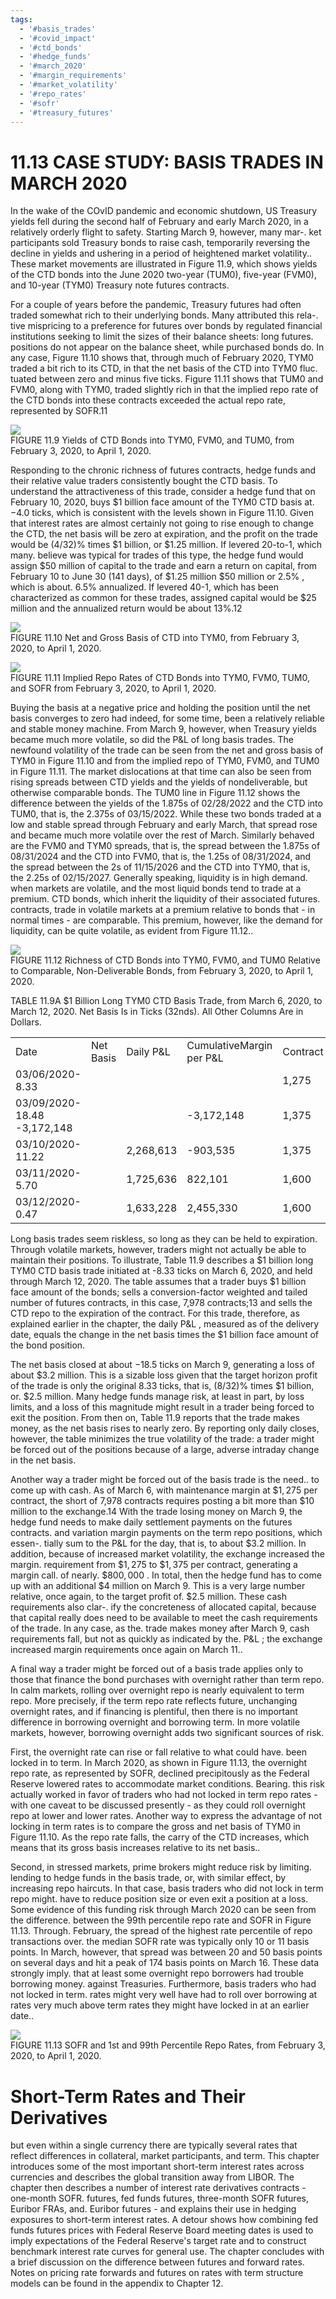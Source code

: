 ```yaml
---
tags:
  - '#basis_trades'
  - '#covid_impact'
  - '#ctd_bonds'
  - '#hedge_funds'
  - '#march_2020'
  - '#margin_requirements'
  - '#market_volatility'
  - '#repo_rates'
  - '#sofr'
  - '#treasury_futures'
---
```

# 11.13 CASE STUDY: BASIS TRADES IN MARCH 2020  

In the wake of the COvID pandemic and economic shutdown, US Treasury yields fell during the second half of February and early March 2020, in a relatively orderly flight to safety. Starting March 9, however, many mar-. ket participants sold Treasury bonds to raise cash, temporarily reversing the decline in yields and ushering in a period of heightened market volatility.. These market movements are illustrated in Figure 11.9, which shows yields of the CTD bonds into the June 2020 two-year (TUM0), five-year (FVM0), and 10-year (TYM0) Treasury note futures contracts.  

For a couple of years before the pandemic, Treasury futures had often traded somewhat rich to their underlying bonds. Many attributed this rela-. tive mispricing to a preference for futures over bonds by regulated financial institutions seeking to limit the sizes of their balance sheets: long futures. positions do not appear on the balance sheet, while purchased bonds do. In any case, Figure 11.10 shows that, through much of February 2020, TYM0 traded a bit rich to its CTD, in that the net basis of the CTD into TYM0 fluc. tuated between zero and minus five ticks. Figure 11.11 shows that TUM0 and FVM0, along with TYM0, traded slightly rich in that the implied repo rate of the CTD bonds into these contracts exceeded the actual repo rate, represented by SOFR.11  

![](c3a13cb3279d239e2fcf37fd837467ff4fbe909bf3fed1bad6bbcd9964481814.jpg)  
FIGURE 11.9 Yields of CTD Bonds into TYM0, FVM0, and TUM0, from February 3, 2020, to April 1, 2020.  

Responding to the chronic richness of futures contracts, hedge funds and their relative value traders consistently bought the CTD basis. To understand the attractiveness of this trade, consider a hedge fund that on February 10, 2020, buys $\$1$ billion face amount of the TYM0 CTD basis at. $-4.0$ ticks, which is consistent with the levels shown in Figure 11.10. Given that interest rates are almost certainly not going to rise enough to change the CTD, the net basis will be zero at expiration, and the profit on the trade would be $(4/32)\%$ times $\$1$ billion, or $\$1.25$ million. If levered 20-to-1, which many. believe was typical for trades of this type, the hedge fund would assign $\$50$ million of capital to the trade and earn a return on capital, from February 10 to June 30 (141 days), of $\$1.25$ million $\$50$ million or $2.5\%$ , which is about. $6.5\%$ annualized. If levered 40-1, which has been characterized as common for these trades, assigned capital would be $\$25$ million and the annualized return would be about 13%.12  

![](7f1992186ee5d947c3c0068d7287c82a751fae2cafca980a988874a7bf4fec3b.jpg)  
FIGURE 11.10  Net and Gross Basis of CTD into TYM0, from February 3, 2020, to April 1, 2020.  

![](72d8fdaa17bbc93f51d6f8ca40e26af77ccbb0a48e225bfe25b0feab0fd4617c.jpg)  
FIGURE 11.11 Implied Repo Rates of CTD Bonds into TYM0, FVM0, TUM0, and SOFR from February 3, 2020, to April 1, 2020.  

Buying the basis at a negative price and holding the position until the net basis converges to zero had indeed, for some time, been a relatively reliable and stable money machine. From March 9, however, when Treasury yields became much more volatile, so did the P&L of long basis trades. The newfound volatility of the trade can be seen from the net and gross basis of TYM0 in Figure 11.10 and from the implied repo of TYM0, FVM0, and TUM0 in Figure 11.11. The market dislocations at that time can also be seen from rising spreads between CTD yields and the yields of nondeliverable, but otherwise comparable bonds. The TUM0 line in Figure 11.12 shows the difference between the yields of the 1.875s of 02/28/2022 and the CTD into TUM0, that is, the 2.375s of 03/15/2022. While these two bonds traded at a low and stable spread through February and early March, that spread rose and became much more volatile over the rest of March. Similarly behaved are the FVM0 and TYM0 spreads, that is, the spread between the 1.875s of 08/31/2024 and the CTD into FVM0, that is, the 1.25s of 08/31/2024, and the spread between the 2s of 11/15/2026 and the CTD into TYM0, that is, the 2.25s of 02/15/2027. Generally speaking, liquidity is in high demand. when markets are volatile, and the most liquid bonds tend to trade at a premium. CTD bonds, which inherit the liquidity of their associated futures. contracts, trade in volatile markets at a premium relative to bonds that - in normal times - are comparable. This premium, however, like the demand for liquidity, can be quite volatile, as evident from Figure 11.12..  

![](b83d02ed7c78c513857abe8b9c5bfbeb49faa9b64ed2b0c41c98f8e0a3ca0591.jpg)  
FIGURE 11.12 Richness of CTD Bonds into TYM0, FVM0, and TUM0 Relative to Comparable, Non-Deliverable Bonds, from February 3, 2020, to April 1, 2020.  

TABLE 11.9A $\$1$ Billion Long TYM0 CTD Basis Trade, from March 6, 2020, to March 12, 2020. Net Basis Is in Ticks (32nds). All Other Columns Are in Dollars.   


<html><body><table><tr><td>Date</td><td>Net Basis</td><td>Daily P&L</td><td>CumulativeMargin per P&L</td><td>Contract</td><td>Margin Call</td><td>Cumulative Cash</td></tr><tr><td>03/06/2020-8.33</td><td></td><td></td><td></td><td>1,275</td><td></td><td>-10,171,597</td></tr><tr><td>03/09/2020-18.48 -3,172,148</td><td></td><td></td><td>-3,172,148</td><td>1,375</td><td>-797,772</td><td>-14,141,517</td></tr><tr><td>03/10/2020-11.22</td><td></td><td>2,268,613</td><td>-903,535</td><td>1,375</td><td>0</td><td>-11,872,904</td></tr><tr><td>03/11/2020-5.70</td><td></td><td>1,725,636</td><td>822,101</td><td>1,600</td><td></td><td>-1,794,988-11,942,256</td></tr><tr><td>03/12/2020-0.47</td><td></td><td>1,633,228</td><td>2,455,330</td><td>1,600</td><td></td><td>-10,309,028</td></tr></table></body></html>  

Long basis trades seem riskless, so long as they can be held to expiration. Through volatile markets, however, traders might not actually be able to maintain their positions. To illustrate, Table 11.9 describes a $\$1$ billion long TYM0 CTD basis trade initiated at -8.33 ticks on March 6, 2020, and held through March 12, 2020. The table assumes that a trader buys $\$1$ billion face amount of the bonds; sells a conversion-factor weighted and tailed number of futures contracts, in this case, 7,978 contracts;13 and sells the CTD repo to the expiration of the contract. For this trade, therefore, as explained earlier in the chapter, the daily $\mathrm{P}\&\mathrm{L}$ , measured as of the delivery date, equals the change in the net basis times the $\$1$ billion face amount of the bond position.  

The net basis closed at about $-18.5$ ticks on March 9, generating a loss of about $\$3.2$ million. This is a sizable loss given that the target horizon profit of the trade is only the original 8.33 ticks, that is, $(8/32)\%$ times $\$1$ billion, or. $\$2.5$ million. Many hedge funds manage risk, at least in part, by loss limits, and a loss of this magnitude might result in a trader being forced to exit the position. From then on, Table 11.9 reports that the trade makes money, as the net basis rises to nearly zero. By reporting only daily closes, however, the table minimizes the true volatility of the trade: a trader might be forced out of the positions because of a large, adverse intraday change in the net basis.  

Another way a trader might be forced out of the basis trade is the need.. to come up with cash. As of March 6, with maintenance margin at $\$1,275$ per contract, the short of 7,978 contracts requires posting a bit more than $\$10$ million to the exchange.14 With the trade losing money on March 9, the hedge fund needs to make daily settlement payments on the futures contracts. and variation margin payments on the term repo positions, which essen-. tially sum to the P&L for the day, that is, to about $\$3.2$ million. In addition, because of increased market volatility, the exchange increased the margin. requirement from $\$1,275$ to $\$1,375$ per contract, generating a margin call. of nearly. $\$800,000$ . In total, then the hedge fund has to come up with an additional $\$4$ million on March 9. This is a very large number relative, once again, to the target profit of. $\$2.5$ million. These cash requirements also clar-. ify the concreteness of allocated capital, because that capital really does need to be available to meet the cash requirements of the trade. In any case, as the. trade makes money after March 9, cash requirements fall, but not as quickly as indicated by the. $\mathrm{P}\&\mathrm{L}$ ; the exchange increased margin requirements once again on March 11..  

A final way a trader might be forced out of a basis trade applies only to those that finance the bond purchases with overnight rather than term repo. In calm markets, rolling over overnight repo is nearly equivalent to term repo. More precisely, if the term repo rate reflects future, unchanging overnight rates, and if financing is plentiful, then there is no important difference in borrowing overnight and borrowing term. In more volatile markets, however, borrowing overnight adds two significant sources of risk.  

First, the overnight rate can rise or fall relative to what could have. been locked in to term. In March 2020, as shown in Figure 11.13, the overnight repo rate, as represented by SOFR, declined precipitously as the Federal Reserve lowered rates to accommodate market conditions. Bearing. this risk actually worked in favor of traders who had not locked in term repo rates - with one caveat to be discussed presently - as they could roll overnight repo at lower and lower rates. Another way to express the advantage of not locking in term rates is to compare the gross and net basis of TYM0 in Figure 11.10. As the repo rate falls, the carry of the CTD increases, which means that its gross basis increases relative to its net basis..  

Second, in stressed markets, prime brokers might reduce risk by limiting. lending to hedge funds in the basis trade, or, with similar effect, by increasing repo haircuts. In that case, basis traders who did not lock in term repo might. have to reduce position size or even exit a position at a loss. Some evidence of this funding risk through March 2020 can be seen from the difference. between the 99th percentile repo rate and SOFR in Figure 11.13. Through. February, the spread of the highest rate percentile of repo transactions over. the median SOFR rate was typically only 10 or 11 basis points. In March, however, that spread was between 20 and 50 basis points on several days and hit a peak of 174 basis points on March 16. These data strongly imply. that at least some overnight repo borrowers had trouble borrowing money. against Treasuries. Furthermore, basis traders who had not locked in term. rates might very well have had to roll over borrowing at rates very much above term rates they might have locked in at an earlier date..  

![](9b9a1ccd1fdcb2d6a6ccc5ad33c5eec967b3e84ed3fe0cee7649862b7928c9ab.jpg)  
FIGURE 11.13  SOFR and 1st and 99th Percentile Repo Rates, from February 3, 2020, to April 1, 2020.  

# Short-Term Rates and Their Derivatives  

but even within a single currency there are typically several rates that reflect differences in collateral, market participants, and term. This chapter introduces some of the most important short-term interest rates across currencies and describes the global transition away from LIBOR. The chapter then describes a number of interest rate derivatives contracts - one-month SOFR. futures, fed funds futures, three-month SOFR futures, Euribor FRAs, and. Euribor futures - and explains their use in hedging exposures to short-term interest rates. A detour shows how combining fed funds futures prices with Federal Reserve Board meeting dates is used to imply expectations of the Federal Reserve's target rate and to construct benchmark interest rate curves for general use. The chapter concludes with a brief discussion on the difference between futures and forward rates. Notes on pricing rate forwards and futures on rates with term structure models can be found in the appendix to Chapter 12.  
